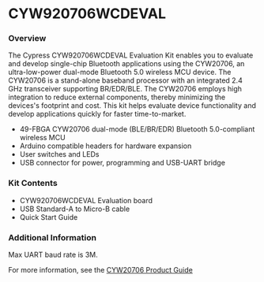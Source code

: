 # CYW920706WCDEVAL

### Overview

The Cypress CYW920706WCDEVAL Evaluation Kit enables you to evaluate and develop single-chip Bluetooth applications using the CYW20706, an ultra-low-power dual-mode Bluetooth 5.0 wireless MCU device. The CYW20706 is a stand-alone baseband processor with an integrated 2.4 GHz transceiver supporting BR/EDR/BLE. The CYW20706 employs high integration to reduce external components, thereby minimizing the devices's footprint and cost. This kit helps evaluate device functionality and develop applications quickly for faster time-to-market.

* 49-FBGA CYW20706 dual-mode (BLE/BR/EDR) Bluetooth 5.0-compliant wireless MCU
* Arduino compatible headers for hardware expansion
* User switches and LEDs
* USB connector for power, programming and USB-UART bridge

### Kit Contents

* CYW920706WCDEVAL Evaluation board
* USB Standard-A to Micro-B cable
* Quick Start Guide

### Additional Information

Max UART baud rate is 3M.

For more information, see the [CYW20706 Product Guide](https://community.cypress.com/docs/DOC-14184)
